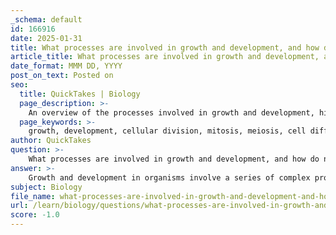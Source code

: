 ```yaml
---
_schema: default
id: 166916
date: 2025-01-31
title: What processes are involved in growth and development, and how do nutrients play a role?
article_title: What processes are involved in growth and development, and how do nutrients play a role?
date_format: MMM DD, YYYY
post_on_text: Posted on
seo:
  title: QuickTakes | Biology
  page_description: >-
    An overview of the processes involved in growth and development, highlighting the critical role of nutrients in providing energy, building blocks, and regulatory functions for cellular and organismal development.
  page_keywords: >-
    growth, development, cellular division, mitosis, meiosis, cell differentiation, maturation, nutrient acquisition, energy supply, building blocks, regulatory functions, environmental interactions, amino acids, vitamins, minerals, photosynthesis
author: QuickTakes
question: >-
    What processes are involved in growth and development, and how do nutrients play a role?
answer: >-
    Growth and development in organisms involve a series of complex processes that lead to an increase in size and the differentiation of cells into specialized types. These processes include:\n\n1. **Cellular Division**: This is the fundamental process by which cells replicate. In multicellular organisms, mitosis and meiosis are key types of cellular division that contribute to growth and the formation of gametes, respectively.\n\n2. **Cell Differentiation**: As cells divide, they undergo differentiation, where they become specialized for specific functions. For example, stem cells can differentiate into various cell types, such as muscle cells, nerve cells, or blood cells.\n\n3. **Maturation**: This refers to the process by which cells and tissues develop to reach their fully functional state. Maturation involves not only growth in size but also the acquisition of specific structures and functions.\n\n4. **Nutrient Acquisition**: Nutrients play a critical role in growth and development. They provide the necessary building blocks for cellular structures and energy for metabolic processes. For instance, proteins, carbohydrates, fats, vitamins, and minerals are essential for various biological functions, including:\n\n   - **Energy Supply**: Nutrients are converted into energy through metabolic pathways. For example, carbohydrates are broken down into glucose, which is then utilized in cellular respiration to produce ATP, the energy currency of the cell.\n\n   - **Building Blocks**: Nutrients such as amino acids (from proteins) and fatty acids (from fats) are vital for synthesizing new cellular components, including membranes, enzymes, and structural proteins.\n\n   - **Regulatory Functions**: Certain nutrients act as cofactors or precursors for hormones and enzymes that regulate growth and development. For example, vitamin D is crucial for calcium metabolism and bone growth.\n\n5. **Environmental Interactions**: Growth and development are also influenced by environmental factors, including temperature, light, and availability of nutrients. For example, plants require sunlight for photosynthesis, which is essential for their growth.\n\nIn summary, growth and development are multifaceted processes that rely heavily on the availability and utilization of nutrients. These nutrients not only provide energy but also serve as essential components for the synthesis of cellular structures and the regulation of biological functions.
subject: Biology
file_name: what-processes-are-involved-in-growth-and-development-and-how-do-nutrients-play-a-role.md
url: /learn/biology/questions/what-processes-are-involved-in-growth-and-development-and-how-do-nutrients-play-a-role
score: -1.0
---
```


&nbsp;